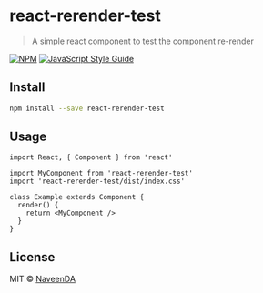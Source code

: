 # react-rerender-test

> A simple react component to test the component re-render

[![NPM](https://img.shields.io/npm/v/react-rerender-test.svg)](https://www.npmjs.com/package/react-rerender-test) [![JavaScript Style Guide](https://img.shields.io/badge/code_style-standard-brightgreen.svg)](https://standardjs.com)

## Install

```bash
npm install --save react-rerender-test
```

## Usage

```tsx
import React, { Component } from 'react'

import MyComponent from 'react-rerender-test'
import 'react-rerender-test/dist/index.css'

class Example extends Component {
  render() {
    return <MyComponent />
  }
}
```

## License

MIT © [NaveenDA](https://github.com/NaveenDA)
